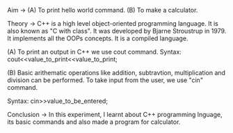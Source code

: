 Aim -> (A) To print hello world command.
(B) To make a calculator.

Theory -> C++ is a high level object-oriented programming language. It is also known as "C with class".
It was developed by Bjarne Stroustrup in 1979.
It implements all the OOPs concepts.
It is a compiled language.

(A) To print an output in C++ we use cout command.
Syntax: cout<<value_to_print<<value_to_print;

(B) Basic arithematic operations like addition, subtravtion, multiplication and division can be performed.
To take input from the user, we use "cin" command.

Syntax: cin>>value_to_be_entered;

Conclusion -> In this experiment, I learnt about C++ programming lnguage, its basic commands and also made a program for calculator.
